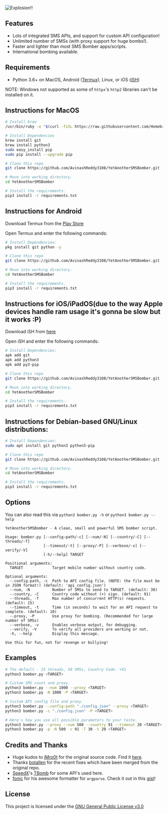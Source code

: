 ![Explosion!!](https://imgur.com/download/FPZPLK9)

## Features
- Lots of integrated SMS APIs, and support for custom API configuration!
- Unlimited number of SMSs (with proxy support for huge bombs!).
- Faster and lighter than most SMS Bomber apps/scripts.
- International bombing available.

## Requirements
- Python 3.6+ on MacOS, Android ([Termux](https://termux.com)), Linux, or iOS ([iSH](https://apps.apple.com/us/app/ish-shell/id1436902243))

NOTE: Windows not supported as some of `httpx`'s `http2` libraries can't be installed on it.

## Instructions for MacOS
```bash
# Install brew
/usr/bin/ruby -e "$(curl -fsSL https://raw.githubusercontent.com/Homebrew/install/master/install)"

# Install Dependencies
brew install git
brew install python3
sudo easy_install pip
sudo pip install --upgrade pip

# Clone this repo
git clone https://github.com/AvinashReddy3108/YetAnotherSMSBomber.git

# Move into working directory.
cd YetAnotherSMSBomber

# Install the requirements.
pip3 install -r requirements.txt
```

## Instructions for Android

Download Termux from the [Play Store](https://play.google.com/store/apps/details?id=com.termux)

Open Termux and enter the following commands:

```bash
# Install Dependencies:
pkg install git python -y

# Clone this repo
git clone https://github.com/AvinashReddy3108/YetAnotherSMSBomber.git

# Move into working directory.
cd YetAnotherSMSBomber

# Install the requirements.
pip3 install -r requirements.txt
```

## Instructions for iOS/iPadOS(due to the way Apple devices handle ram usage it's gonna be slow but it works :P)

Download iSH from [here](https://apps.apple.com/us/app/ish-shell/id1436902243)

Open iSH and enter the following commands:

```bash
# Install Dependencies:
apk add git
apk add python3
apk add py3-pip

# Clone this repo
git clone https://github.com/AvinashReddy3108/YetAnotherSMSBomber.git

# Move into working directory.
cd YetAnotherSMSBomber

# Install the requirements.
pip3 install -r requirements.txt
```

## Instructions for Debian-based GNU/Linux distributions:

```bash
# Install Dependencies:
sudo apt install git python3 python3-pip

# Clone this repo
git clone https://github.com/AvinashReddy3108/YetAnotherSMSBomber.git

# Move into working directory.
cd YetAnotherSMSBomber

# Install the requirements.
pip3 install -r requirements.txt
```

## Options
You can also read this via `python3 bomber.py -h` or `python3 bomber.py --help`

```
YetAnotherSMSBomber - A clean, small and powerful SMS bomber script.

Usage: bomber.py [--config-path/-c] [--num/-N] [--country/-C] [--threads/-T]
                 [--timeout/-t] [--proxy/-P] [--verbose/-v] [--verify/-V]
                 [-h/--help] TARGET

Positional arguments:
  TARGET             Target mobile number without country code.

Optional arguments:
  --config-path, -c  Path to API config file. (NOTE: the file must be in JSON format!) (default: 'api_config.json')
  --num, -N          Number of SMSs to send to TARGET. (default: 30)
  --country, -C      Country code without (+) sign. (default: 91)
  --threads, -T      Max number of concurrent HTTP(s) requests. (default: 15)
  --timeout, -t      Time (in seconds) to wait for an API request to complete. (default: 10)
  --proxy, -P        Use proxy for bombing. (Recommended for large number of SMSs)
  --verbose, -v      Enables verbose output, for debugging.
  --verify, -V       To verify all providers are working or not.
  -h, --help         Display this message.

Use this for fun, not for revenge or bullying!
```

## Examples
```bash
# The default - 25 threads, 50 SMSs, Country Code: +91
python3 bomber.py <TARGET>

# Custom SMS count and proxy.
python3 bomber.py --num 1000 --proxy <TARGET>
python3 bomber.py -N 1000 -P <TARGET>

# Custom API config file and proxy.
python3 bomber.py --config-path "./config.json" --proxy <TARGET>
python3 bomber.py -c "./config.json" -P <TARGET>

# Here's how you use all possible parameters to your taste.
python3 bomber.py --proxy --num 500 --country 91 --timeout 20 <TARGET>
python3 bomber.py -p -N 500 -c 91 -T 30 -t 20 <TARGET>
```

## Credits and Thanks
- Huge kudos to [iMro0t](https://github.com/iMro0t) for the original source code. Find it [here](https://github.com/iMro0t/bomb3r/).
- Thanks [botallen](https://github.com/botallen) for the recent fixes which have been merged from the original repo.
- [SpeedX](https://github.com/TheSpeedX)'s [TBomb](https://github.com/TheSpeedX/TBomb) for some API's used here.
- [fonic](https://github.com/fonic) for his awesome formatter for `argparse`. Check it out in this [gist](https://gist.github.com/fonic/fe6cade2e1b9eaf3401cc732f48aeebd)!

## License
This project is licensed under the [GNU General Public License v3.0](https://github.com/AvinashReddy3108/YetAnotherSMSBomber/blob/master/LICENSE)
